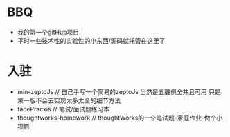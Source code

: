 # BBQ
* 我的第一个gitHub项目
* 平时一些技术性的实验性的小东西/源码就托管在这里了

# 入驻
* min-zeptoJs  // 自己手写一个简易的zeptoJs 当然是五脏俱全并且可用 只是第一版不会去实现太多太全的细节方法
* facePracxis  // 笔试/面试题练习本
* thoughtworks-homework // thoughtWorks的一个笔试题-家庭作业-做个小项目
